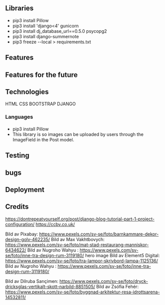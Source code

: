 ## Libraries 
* pip3 install Pillow  <!-- image library -->
* pip3 install 'django<4' gunicorn
* pip3 install dj_database_url==0.5.0 psycopg2
* pip3 install django-summernote
* pip3 freeze --local > requirements.txt

## Features

## Features for the future

## Technologies
HTML
CSS
BOOTSTRAP
DJANGO

### Languages

####
* pip3 install Pillow  <!-- image library -->
 * This library is so images can be uploaded by users through the ImageField in the Post model. 

## Testing

## bugs

## Deployment

## Credits
https://dontrepeatyourself.org/post/django-blog-tutorial-part-1-project-configuration/
https://ccbv.co.uk/

Bild av Pixabay: https://www.pexels.com/sv-se/foto/barnkammare-dekor-design-golv-462235/
Bild av Max Vakhtbovych: https://www.pexels.com/sv-se/foto/mat-stad-restaurang-manniskor-6434622/
Bild av Nugroho  Wahyu : https://www.pexels.com/sv-se/foto/inne-tra-design-rum-3119180/ hero image
Bild av Element5 Digital: https://www.pexels.com/sv-se/foto/tra-lampor-skrivbord-lampa-1125136/
Bild av Nugroho  Wahyu : https://www.pexels.com/sv-se/foto/inne-tra-design-rum-3119180/

Bild av Dilruba Sarıçimen: https://www.pexels.com/sv-se/foto/dryck-dricksglas-vertikalt-skott-narbild-8851505/
Bild av Zsófia Fehér: https://www.pexels.com/sv-se/foto/byggnad-arkitektur-resa-idrottsarena-14532811/